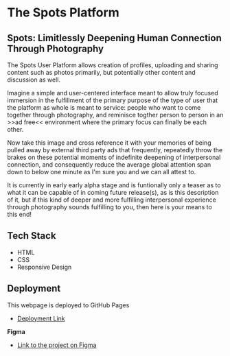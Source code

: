 # The Spots Platform

## Spots: Limitlessly Deepening Human Connection Through Photography

The Spots User Platform allows creation of profiles, uploading and sharing content such as photos primarily, but potentially other content and discussion as well.

Imagine a simple and user-centered interface meant to allow truly focused immersion in the fulfillment of the primary purpose of the type of user that the platform as whole is meant to service: people who want to come together through photography, and reminisce togther person to person in an >>ad free<< environment where the primary focus can finally be each other.

Now take this image and cross reference it with your memories of being pulled away by external third party ads that frequently, repeatedly throw the brakes on these potential moments of indefinite deepening of interpersonal connection, and consequently reduce the average global attention span down to below one minute as I'm sure you and we can all attest to.

It is currently in early early alpha stage and is funtionally only a teaser as to what it can be capable of in coming future release(s), as is this description of it, but if this kind of deeper and more fulfilling interpersonal experience through photography sounds fulfilling to you, then here is your means to this end!

## Tech Stack

- HTML
- CSS
- Responsive Design

## Deployment

This webpage is deployed to GitHub Pages

- [Deployment Link](https://connoraddison.github.io/spots_platform/)

**Figma**

- [Link to the project on Figma](https://www.figma.com/file/BBNm2bC3lj8QQMHlnqRsga/Sprint-3-Project-%E2%80%94-Spots?type=design&node-id=2%3A60&mode=design&t=afgNFybdorZO6cQo-1)

